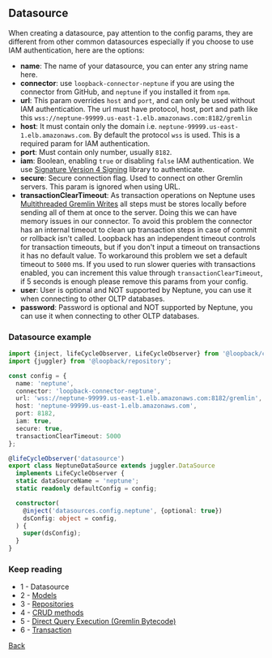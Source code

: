 ## Datasource
When creating a datasource, pay attention to the config params, they are different from other common datasources
especially if you choose to use IAM authentication, here are the options:
- **name**: The name of your datasource, you can enter any string name here.
- **connector**: use `loopback-connector-neptune` if you are using the connector from GitHub, and `neptune` if you 
  installed it from `npm`.
- **url**: This param overrides `host` and `port`, and can only be used without IAM authentication. The url must have 
  protocol, host, port and path like this `wss://neptune-99999.us-east-1.elb.amazonaws.com:8182/gremlin`
- **host**: It must contain only the domain i.e. `neptune-99999.us-east-1.elb.amazonaws.com`. By default the protocol 
  `wss` is used. This is a required param for IAM authentication.
- **port**: Must contain only number, usually `8182`.
- **iam**: Boolean, enabling `true` or disabling `false` IAM authentication. We use 
  [Signature Version 4 Signing](https://docs.aws.amazon.com/neptune/latest/userguide/get-started-connect-iam.html) 
  library to authenticate.
- **secure**: Secure connection flag. Used to connect on other Gremlin servers. This param is ignored when using URL.
- **transactionClearTimeout**: As transaction operations on Neptune uses 
  [Multithreaded Gremlin Writes](https://docs.aws.amazon.com/neptune/latest/userguide/best-practices-gremlin-multithreaded-writes.html)
  all steps must be stores locally before sending all of them at once to the server. Doing this we can have memory 
  issues in our connector. To avoid this problem the connector has an internal timeout to clean up transaction steps
  in case of commit or rollback isn't called. Loopback has an independent timeout controls for transaction timeouts, 
  but if you don't input a timeout on transactions it has no default value. To workaround this problem we set a default
  timeout to `5000` ms. If you used to run slower queries with transactions enabled, you can increment this value through
  `transactionClearTimeout`, if 5 seconds is enough please remove this params from your config.
- **user**: User is optional and NOT supported by Neptune, you can use it when connecting to other OLTP databases.
- **password**: Password is optional and NOT supported by Neptune, you can use it when connecting to other OLTP databases.

### Datasource example
```typescript
import {inject, lifeCycleObserver, LifeCycleObserver} from '@loopback/core';
import {juggler} from '@loopback/repository';

const config = {
  name: 'neptune',
  connector: 'loopback-connector-neptune',
  url: 'wss://neptune-99999.us-east-1.elb.amazonaws.com:8182/gremlin',
  host: 'neptune-99999.us-east-1.elb.amazonaws.com',
  port: 8182,
  iam: true,
  secure: true,
  transactionClearTimeout: 5000
};

@lifeCycleObserver('datasource')
export class NeptuneDataSource extends juggler.DataSource
  implements LifeCycleObserver {
  static dataSourceName = 'neptune';
  static readonly defaultConfig = config;

  constructor(
    @inject('datasources.config.neptune', {optional: true})
    dsConfig: object = config,
  ) {
    super(dsConfig);
  }
}
```

### Keep reading
- 1 - Datasource
- 2 - [Models](models.md)
- 3 - [Repositories](repositories.md)
- 4 - [CRUD methods](crud.md)
- 5 - [Direct Query Execution (Gremlin Bytecode)](bytecode.md)
- 6 - [Transaction](transaction.md)

[Back](https://github.com/wesleymilan/loopback-connector-neptune)
